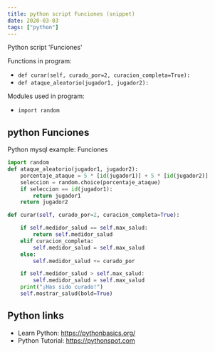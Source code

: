 ```yaml
---
title: python script Funciones (snippet)
date: 2020-03-03
tags: ["python"]
---
```

Python script 'Funciones'

Functions in program: 
* `def curar(self, curado_por=2, curacion_completa=True):`
* `def ataque_aleatorio(jugador1, jugador2):`

Modules used in program: 
* `import random`

## python Funciones

Python mysql example: Funciones

```python
import random
def ataque_aleatorio(jugador1, jugador2):
    porcentaje_ataque = 5 * [id(jugador1)] + 5 * [id(jugador2)]
    seleccion = random.choice(porcentaje_ataque)
    if seleccion == id(jugador1):
        return jugador1
    return jugador2

def curar(self, curado_por=2, curacion_completa=True):

    if self.medidor_salud == self.max_salud:
        return self.medidor_salud
    elif curacion_completa:
        self.medidor_salud = self.max_salud
    else:
        self.medidor_salud += curado_por

    if self.medidor_salud > self.max_salud:
        self.medidor_salud = self.max_salud
    print("¡Has sido curado!")
    self.mostrar_salud(bold=True)

```

## Python links

- Learn Python: https://pythonbasics.org/
- Python Tutorial: https://pythonspot.com

